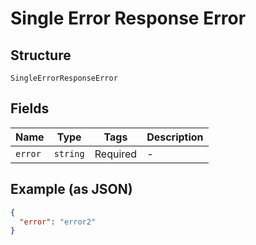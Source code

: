 
# Single Error Response Error

## Structure

`SingleErrorResponseError`

## Fields

| Name | Type | Tags | Description |
|  --- | --- | --- | --- |
| `error` | `string` | Required | - |

## Example (as JSON)

```json
{
  "error": "error2"
}
```

